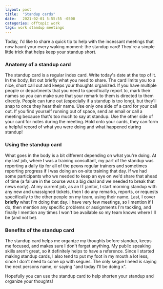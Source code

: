```yaml
---
layout: post
title:  "Standup cards"
date:   2021-02-01 5:55:55 -0500
categories: offtopic work
tags: work standup meetings
---
```

Today, I'd like to share a quick tip to help with the incessant meetings that now haunt your every waking moment: the standup card!  They're a simple little trick that helps keep your standup short.

### Anatomy of a standup card
The standup card is a regular index card.  Write today's date at the top of it.  In the body, list out briefly what you need to share.  The card limits you to a nice, short call out and keeps your thoughts organized.  If you have multiple people or departments that you need to specifically report to, mark their names so you can make sure that your remark to them is directed to them directly.  People can tune out (especially if a standup is too long), but they'll snap to once they hear their name.  Use only one side of a card for your call out.  If you find yourself running out of space, send an email or call a meeting because that's too much to say at standup.  Use the other side of your card for notes during the meeting.  Hold onto your cards, they can form a helpful record of what you were doing and what happened during standup!

### Using the standup card
What goes in the body is a bit different depending on what you're doing.  At my last job, where I was a training consultant, my part of the standup was reporting a daily tip for all of the ~~peons~~ regular trainers and sometimes reporting progress if I was doing an on-site training that day.  If we had some participants who we needed to keep an eye on we'd share that ahead of time (a failure in the course was a big deal and we needed to break that news early).  At my current job, as an IT janitor, I start morning standup with any new and unassigned tickets, then I do any remarks, reports, or requests specifically to the other people on my team, using their name.  Last, I cover **briefly** what I'm doing that day.  I have very few meetings, so I mention if I do, then mention any specific problems or assignments I'm tackling, and finally I mention any times I won't be available so my team knows where I'll be (and not be).

### Benefits of the standup card
The standup card helps me organize my thoughts before standup, keeps me focused, and makes sure I don't forget anything.  My public speaking skills aren't great, so it definitely helps to have a reference.  Since I started making standup cards, I also tend to put my foot in my mouth a lot less, since I don't need to come up with segues.  The only segue I need is saying the next persons name, or saying "and today I'll be doing x".

Hopefully you can use the standup card to help shorten your standup and organize your thoughts!